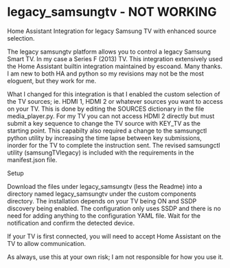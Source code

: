 # legacy_samsungtv - NOT WORKING
Home Assistant Integration for legacy Samsung TV with enhanced source selection.

The legacy samsungtv platform allows you to control a legacy Samsung Smart TV. In my case a Series F (2013) TV.
This integration extensively used the Home Assistant builtin integration maintained by escoand. Many thanks. I am new to both HA and python so my revisions may not be the most eloguent, but they work for me.

What I changed for this integration is that I enabled the custom selection of the TV sources; ie. HDMI 1, HDMI 2 or whatever sources you want to access on your TV. This is done by editing the SOURCES dictionary in the file media_player.py. For my TV you can not access HDMI 2 directly but must submit a key sequence to change the TV source with KEY_TV as the starting point. This capabilty also required a change to the samsungctl python utility by increasing the time lapse between key submissions, inorder for the TV to complete the instruction sent. The revised samsungctl utility (samsungTVlegacy) is included with the requirements in the manifest.json file.

Setup

Download the files under legacy_samsungtv (less the Readme) into a directory named legacy_samsungtv under the custom components directory.
The installation depends on your TV being ON and SSDP discovery being enabled. The configuration only uses SSDP and there is no need for adding anything to the configuration YAML file. Wait for the notification and confirm the detected device.

If your TV is first connected, you will need to accept Home Assistant on the TV to allow communication.

As always, use this at your own risk; I am not responsible for how you use it.
